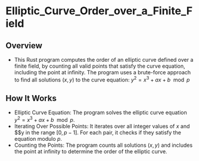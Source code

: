 # Elliptic_Curve_Order_over_a_Finite_Field
## Overview
- This Rust program computes the order of an elliptic curve defined over a finite field, by counting all valid points that satisfy the curve equation, including the point at infinity. The program uses a brute-force approach to find all solutions 
$(x,y)$ to the curve equation:
$y^2=x^3+ax+b \mod p$
## How It Works
- Elliptic Curve Equation: The program solves the elliptic curve equation $y^2=x^3+ax+b \mod p$.
- Iterating Over Possible Points: It iterates over all integer values of $x$ and $$y in the range $[0,p-1]$. For each pair, it checks if they satisfy the equation modulo $p$.
- Counting the Points: The program counts all solutions $(x,y)$ and includes the point at infinity to determine the order of the elliptic curve.
